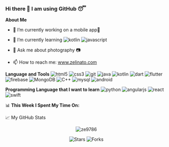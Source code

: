 ### Hi there 👋 I am using GitHub 😴

**About Me**

- 🔭 I’m currently working on a mobile app📱
- 🌱 I’m currently learning <img alt="kotlin" src="https://img.shields.io/badge/-Kotlin-0095D5?style=flat-square&logo=kotlin&logoColor=white" /> <img alt="javascript" src="https://img.shields.io/badge/-JavaScript-F7DF1E?style=flat-square&logo=JavaScript&logoColor=white" />

- 💬 Ask me about photography 📷
- 📫 How to reach me: www.zelinato.com


**Language and Tools**
<img alt="html5" src="https://img.shields.io/badge/-HTML5-E34F26?style=flat-square&logo=html5&logoColor=white" />
<img alt="css3" src="https://img.shields.io/badge/-CSS3-1572B6?style=flat-square&logo=css3&logoColor=white" />
<img alt="git" src="https://img.shields.io/badge/-Git-F05032?style=flat-square&logo=git&logoColor=white" />
<img alt="java" src="https://img.shields.io/badge/-Java-007396?style=flat-square&logo=java&logoColor=white" />
<img alt="kotlin" src="https://img.shields.io/badge/-Kotlin-0095D5?style=flat-square&logo=kotlin&logoColor=white" />
<img alt="dart" src="https://img.shields.io/badge/-Dart-0175C2?style=flat-square&logo=dart&logoColor=white" />
<img alt="flutter" src="https://img.shields.io/badge/-Flutter-0095D5?style=flat-square&logo=flutter&logoColor=white" />
<img alt="firebase" src="https://img.shields.io/badge/-Firebase-FFCA28?style=flat-square&logo=firebase&logoColor=white" />
<img alt="MongoDB" src="https://img.shields.io/badge/-MongoDB-13aa52?style=flat-square&logo=mongodb&logoColor=white" />
<img alt="C++" src="https://img.shields.io/badge/-C++-00599C?style=flat-square&logo=C++&logoColor=white" />
<img alt="mysql" src="https://img.shields.io/badge/-MySQL-4479A1?style=flat-square&logo=mysql&logoColor=white" />
<img alt="android" src="https://img.shields.io/badge/-Android-3DDC84?style=flat-square&logo=android&logoColor=white" />

  
**Programming Language that I want to learn**
<img alt="python" src="https://img.shields.io/badge/-Python-3776AB?style=flat-square&logo=python&logoColor=white" />
<img alt="angularjs" src="https://img.shields.io/badge/-AngularJs-E23237?style=flat-square&logo=angularjs&logoColor=white" />
<img alt="react" src="https://img.shields.io/badge/-React-61DAFB?style=flat-square&logo=react&logoColor=white" />
<img alt="swift" src="https://img.shields.io/badge/-Swift-FA7343?style=flat-square&logo=swift&logoColor=white" />


📊 **This Week I Spent My Time On:**


📈 My GitHub Stats

<p align="center"> <img src="https://github-readme-stats.vercel.app/api?username=ze9786&show_icons=true&theme=gotham" alt="ze9786" />
  <p align="center"><img alt="Stars" src="https://img.shields.io/github/stars/ze9786/ze9786?style=flat-square&labelColor=343b41"/> <img alt="Forks" src="https://img.shields.io/github/forks/ze9786/ze9786?style=flat-square&labelColor=343b41"/></p>

